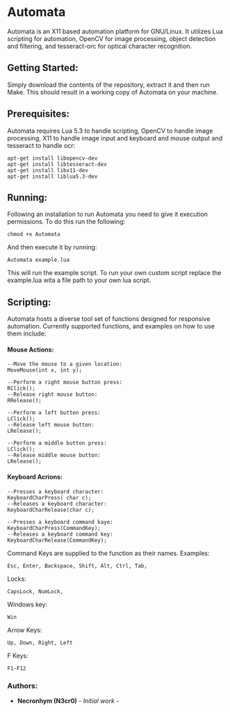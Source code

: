 # Automata

Automata is an X11 based automation platform for GNU/Linux. It utilizes Lua scripting for automation, OpenCV for image processing, object detection and filtering, and tesseract-orc for optical character recognition.

## Getting Started:

Simply download the contents of the repository, extract it and then run Make.
This should result in a working copy of Automata on your machine.

## Prerequisites:

Automata requires Lua 5.3 to handle scripting, OpenCV to handle image processing, X11 to handle image input and keyboard and mouse output and tesseract to handle ocr:

```
apt-get install libopencv-dev
apt-get install libtesseract-dev 
apt-get install libx11-dev
apt-get install liblua5.3-dev
```

## Running:

Following an installation to run Automata you need to give it execution permissions.
To do this run the following:

```
chmod +x Automata
```

And then execute it by running:

```
Automata example.lua
```

This will run the example script. To run your own custom script replace the example.lua wita a file path to your own lua script.

## Scripting:

Automata hosts a diverse tool set of functions designed for responsive automation.
Currently supported functions, and examples on how to use them include:

#### Mouse Actions: 

```
--Move the mouse to a given location:
MoveMouse(int x, int y);

--Perform a right mouse button press:
RClick();
--Release right mouse button:
RRelease();

--Perform a left button press:
LClick();
--Release left mouse button:
LRelease();

--Perform a middle button press:
LClick();
--Release middle mouse button:
LRelease();
```

#### Keyboard Acrions:

```
--Presses a keyboard character:
KeyboardCharPress( char c);
--Releases a keyboard character:
KeyboardCharRelease(char c);

--Presses a keyboard command kaye:
KeyboardCharPress(CommandKey);
--Releases a keyboard command key:
KeyboardCharRelease(CommandKey);
```
Command Keys are supplied to the function as their names.
Examples:
```
Esc, Enter, Backspace, Shift, Alt, Ctrl, Tab,
```

Locks:
```
CapsLock, NumLock,
```

Windows key:
```
Win
```

Arrow Keys:
```
Up, Down, Right, Left
```

F Keys:
```
F1-F12
```

### Authors:

* **Necronhym (N3cr0)** - *Initial work* -

